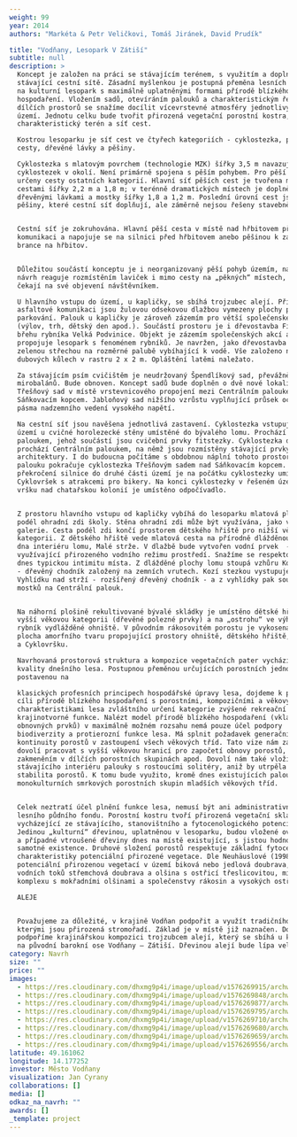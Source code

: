 ```yaml
---
weight: 99
year: 2014
authors: "Markéta & Petr Veličkovi, Tomáš Jiránek, David Prudík"

title: "Vodňany, Lesopark V Zátiší"
subtitle: null
description: >
  Koncept je založen na práci se stávajícím terénem, s využitím a doplněním
  stávající cestní sítě. Zásadní myšlenkou je postupná přeměna lesních porostů
  na kulturní lesopark s maximálně uplatněnými formami přírodě blízkého
  hospodaření. Vložením sadů, otevíráním palouků a charakteristickým řešením
  dílčích prostorů se snažíme docílit vícevrstevné atmosféry jednotlivých míst v
  území. Jednotu celku bude tvořit přirozená vegetační porostní kostra,
  charakteristický terén a síť cest. 

  Kostrou lesoparku je síť cest ve čtyřech kategoriích - cyklostezka, pěší
  cesty, dřevěné lávky a pěšiny.

  Cyklostezka s mlatovým povrchem (technologie MZK) šířky 3,5 m navazuje na síť
  cyklostezek v okolí. Není primárně spojena s pěším pohybem. Pro pěší jsou
  určeny cesty ostatních kategorií. Hlavní síť pěších cest je tvořena mlatovými
  cestami šířky 2,2 m a 1,8 m; v terénně dramatických místech je doplněna
  dřevěnými lávkami a mostky šířky 1,8 a 1,2 m. Poslední úrovní cest jsou
  pěšiny, které cestní síť doplňují, ale záměrně nejsou řešeny stavebně. 


  Cestní síť je zokruhována. Hlavní pěší cesta v místě nad hřbitovem přechází
  komunikaci a napojuje se na silnici před hřbitovem anebo pěšinou k zadní
  brance na hřbitov.


  Důležitou součástí konceptu je i neorganizovaný pěší pohyb územím, na nějž
  návrh reaguje rozmístěním laviček i mimo cesty na „pěkných“ místech, které
  čekají na své objevení návštěvníkem.

  U hlavního vstupu do území, u kapličky, se sbíhá trojzubec alejí. Při
  asfaltové komunikaci jsou žulovou odsekovou dlažbou vymezeny plochy pro
  parkování. Palouk u kapličky je zároveň zázemím pro větší společenské akce
  (výlov, trh, dětský den apod.). Součástí prostoru je i dřevostavba Fishbaru na
  břehu rybníka Velká Podvinice. Objekt je zázemím společenských akcí a
  propojuje lesopark s fenoménem rybníků. Je navržen, jako dřevostavba se
  zelenou střechou na rozměrné palubě vybíhající k vodě. Vše založeno na
  dubových kůlech v rastru 2 x 2 m. Opláštění latěmi naležato.

  Za stávajícím psím cvičištěm je neudržovaný Špendlíkový sad, převážně z
  mirobalánů. Bude obnoven. Koncept sadů bude doplněn o dvě nové lokality.
  Třešňový sad v místě vrstevnicového propojení mezi Centrálním paloukem a
  Sáňkovacím kopcem. Jabloňový sad nižšího vzrůstu vyplňující průsek ochranného
  pásma nadzemního vedení vysokého napětí.

  Na cestní síť jsou navěšena jednotlivá zastavení. Cyklostezka vstupuje do
  území u cvičné horolezecké stěny umístěné do bývalého lomu. Prochází Náhorním
  paloukem, jehož součástí jsou cvičební prvky fitstezky. Cyklostezka dále
  prochází Centrálním paloukem, na němž jsou rozmístěny stávající prvky drobné
  architektury. I do budoucna počítáme s obdobnou náplní tohoto prostoru. Z
  palouku pokračuje cyklostezka Třešňovým sadem nad Sáňkovacím kopcem. Po
  překročení silnice do druhé části území je na počátku cyklostezky umístěn
  Cyklovršek s atrakcemi pro bikery. Na konci cyklostezky v řešeném území na
  vršku nad chatařskou kolonií je umístěno odpočívadlo.


  Z prostoru hlavního vstupu od kapličky vybíhá do lesoparku mlatová plocha
  podél ohradní zdi školy. Stěna ohradní zdi může být využívána, jako venkovní
  galerie. Cesta podél zdi končí prostorem dětského hřiště pro nižší věkovou
  kategorii. Z dětského hřiště vede mlatová cesta na přírodně dlážděnou plochu
  dna interiéru lomu, Malé strže. V dlažbě bude vytvořen vodní prvek  - Louže -
  využívající přirozeného vodního režimu prostředí. Snažíme se respektovat i
  dnes typickou intimitu místa. Z dlážděné plochy lomu stoupá vzhůru Kozí stezka
  - dřevěný chodník založený na zemních vrutech. Kozí stezkou vystupujeme na
  Vyhlídku nad strží - rozšířený dřevěný chodník - a z vyhlídky pak soustavou
  mostků na Centrální palouk.


  Na náhorní plošině rekultivované bývalé skládky je umístěno dětské hřiště pro
  vyšší věkovou kategorii (dřevěné polezné prvky) a na „ostrohu“ ve výhledu na
  rybník vydlážděné ohniště. V původním rákosovitém porostu je vykosena travnatá
  plocha amorfního tvaru propojující prostory ohniště, dětského hřiště, vyhlídky
  a Cyklovršku.

  Navrhovaná prostorová struktura a kompozice vegetačních pater vychází z
  kvality dnešního lesa. Postupnou přeměnou určujících porostních jednotek,
  postavenou na 

  klasických profesních principech hospodářské úpravy lesa, dojdeme k pěstebnímu
  cíli přírodě blízkého hospodaření s porostními, kompozičními a věkovými
  charakteristikami lesa zvláštního určení kategorie zvýšené rekreační a
  krajinotvorné funkce. Nalézt model přírodě blízkého hospodaření (vkládání
  obnovných prvků) v maximálně možném rozsahu nemá pouze účel podpory
  biodiverzity a protierozní funkce lesa. Má splnit požadavek generační
  kontinuity porostů v zastoupení všech věkových tříd. Tato vize nám zároveň
  dovolí pracovat s vyšší věkovou hranicí pro započetí obnovy porostů, s nižším
  zakmeněním v dílčích porostních skupinách apod. Dovolí nám také vložit do
  stávajícího interiéru palouky s rostoucími solitéry, aniž by utrpěla celková
  stabilita porostů. K tomu bude využito, kromě dnes existujících palouků,
  monokulturních smrkových porostních skupin mladších věkových tříd. 


  Celek neztratí účel plnění funkce lesa, nemusí být ani administrativně vyjmut
  lesního půdního fondu. Porostní kostru tvoří přirozená vegetační skladba
  vycházející ze stávajícího, stanovištního a fytocenologického potenciálu.
  Jedinou „kulturní“ dřevinou, uplatněnou v lesoparku, budou vložené ovocné sady
  a případné vtroušené dřeviny dnes na místě existující, s jistou hodnotou
  samotné existence. Druhové složení porostů respektuje základní fytocenologické
  charakteristiky potenciální přirozené vegetace. Dle Neuhäuslové (1998) je
  potenciální přirozenou vegetací v území biková nebo jedlová doubrava, v okolí
  vodních toků střemchová doubrava a olšina s ostřicí třeslicovitou, místy v
  komplexu s mokřadními olšinami a společenstvy rákosin a vysokých ostřic.

  ALEJE


  Považujeme za důležité, v krajině Vodňan podpořit a využít tradičního prvku,
  kterými jsou přirozená stromořadí. Základ je v místě již naznačen. Doplněním
  podpoříme krajinářskou kompozici trojzubcem alejí, který se sbíhá u kapličky
  na původní barokní ose Vodňany – Zátiší. Dřevinou alejí bude lípa velkolistá.
category: Navrh
size: ""
price: ""
images:
  - https://res.cloudinary.com/dhxmg9p4i/image/upload/v1576269915/archweb/A0041b_y94x6v.jpg
  - https://res.cloudinary.com/dhxmg9p4i/image/upload/v1576269848/archweb/A0040_hvhtnm.jpg
  - https://res.cloudinary.com/dhxmg9p4i/image/upload/v1576269877/archweb/A0032_mjwiea.jpg
  - https://res.cloudinary.com/dhxmg9p4i/image/upload/v1576269795/archweb/A0021_kju5t2.jpg
  - https://res.cloudinary.com/dhxmg9p4i/image/upload/v1576269710/archweb/A0022_z8hfey.jpg
  - https://res.cloudinary.com/dhxmg9p4i/image/upload/v1576269680/archweb/A0060_p8dkpl.jpg
  - https://res.cloudinary.com/dhxmg9p4i/image/upload/v1576269659/archweb/Ab0050_sem9dg.jpg
  - https://res.cloudinary.com/dhxmg9p4i/image/upload/v1576269556/archweb/Vodnany_poster_A0_tisk_t1kry1.jpg
latitude: 49.161062
longitude: 14.177252
investor: Město Vodňany
visualization: Jan Cyrany
collaborations: []
media: []
odkaz_na_navrh: ""
awards: []
_template: project
---
```

